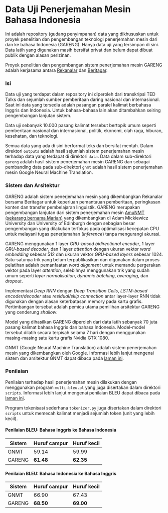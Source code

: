 # Data Uji Penerjemahan Mesin Bahasa Indonesia

Ini adalah repository (gudang penyimpanan) data yang dikhususkan untuk proyek penelitian dan pengembangan teknologi penerjemahan mesin dari dan ke bahasa Indonesia (GARENG). Hanya data uji yang tersimpan di sini. Data latih yang digunakan masih bersifat privat dan belum dapat dibuat publik dengan alasan perizinan.

Proyek penelitian dan pengembangan sistem penerjemahan mesin GARENG adalah kerjasama antara [Rekanalar](http://rekanalar.com) dan [Beritagar](https://beritagar.id).


### Isi

Data uji yang terdapat dalam repository ini diperoleh dari transkripsi TED Talks dan sejumlah sumber pemberitaan daring nasional dan internasional. Saat ini data yang tersedia adalah pasangan paralel kalimat berbahasa Inggris dan Indonesia. Untuk bahasa-bahasa lain akan ditambahkan seiring pengembangan lanjutan sistem.

Data uji sebanyak 10.000 pasang kalimat tersebut bertopik umum seperti pemberitaan nasional dan internasional, politik, ekonomi, olah raga, hiburan, kesehatan, dan teknologi.

Semua data yang ada di sini berformat teks dan bersifat mentah. Dalam direktori `outputs` adalah hasil sejumlah sistem penerjemahan mesin terhadap data yang terdapat di direktori `data`. Data dalam sub-direktori `gareng` adalah hasil sistem penerjemahan mesin GARENG dan sebagai pembanding data pada sub-direktori `gnmt` adalah hasil sistem penerjemahan mesin Google Neural Machine Translation.


### Sistem dan Arsitektur

GARENG adalah sistem penerjemahan mesin yang dikembangkan Rekanalar bersama Beritagar untuk keperluan pemantauan pemberitaan, peringkasan konten dan transfer pembelajaran linguistik. GARENG merupakan pengembangan lanjutan dari sistem penerjemahan mesin [AmuNMT (sekarang bernama Marian)](http://workshop2016.iwslt.org/downloads/IWSLT_2016_paper_4.pdf) yang dikembangkan di Adam Mickiewicz University dan University of Edinburgh dengan sebagian besar pengembangan yang dilakukan terfokus pada optimalisasi kecepatan CPU untuk melayani tugas penerjemahan (*inference*) tanpa mengurangi akurasi.

GARENG menggunakan 1 layer *GRU-based bidirectional encoder*, 1 layer *GRU-based decoder*, dan 1 layer *attention* dengan ukuran vektor *word embedding* sebesar 512 dan ukuran vektor *GRU-based layers* sebesar 1024. Satu-satunya trik yang belum terpublikasikan dan digunakan dalam proses pelatihan adalah pemanfaatan *word alignment* untuk memandu pergerakan vektor pada layer *attention*, selebihnya menggunakan trik yang sudah umum seperti *layer normalisation*, *dynamic batching*, *averaging*, dan *dropout*.

Implementasi *Deep RNN* dengan *Deep Transition Cells*, *LSTM-based encoder/decoder* atau *residual/skip connection* antar layer-layer RNN tidak digunakan dengan alasan keterbatasan memory pada kartu grafis. Pertimbangan tersebut adalah pemicu utama pemilihan arsitektur GARENG yang cenderung *shallow*.

Model yang dihasilkan GARENG diperoleh dari data latih sebanyak 70 juta pasang kalimat bahasa Inggris dan bahasa Indonesia. Model-model tersebut dilatih secara terpisah selama 7 hari dengan menggunakan masing-masing satu kartu grafis Nvidia GTX 1080.

GNMT (Google Neural Machine Translation) adalah sistem penerjemahan mesin yang dikembangkan oleh Google. Informasi lebih lanjut mengenai sistem dan arsitektur GNMT dapat dibaca pada [laman ini](https://research.googleblog.com/2016/09/a-neural-network-for-machine.html).


### Penilaian

Penilaian terhadap hasil penerjemahan mesin dilakukan dengan menggunakan program `multi-bleu.pl` yang juga disertakan dalam direktori `scripts`. Informasi lebih lanjut mengenai penilaian BLEU dapat dibaca pada [laman ini](https://en.wikipedia.org/wiki/BLEU).

Program tokenisasi sederhana `tokenizer.py` juga disertakan dalam direktori `scripts` untuk memecah kalimat menjadi sejumlah token (unit yang lebih kecil).


#### Penilaian BLEU: Bahasa Inggris ke Bahasa Indonesia

| Sistem   | Huruf campur | Huruf kecil |
| -------- |:------------ |:----------- |
| GNMT     | 59.14        | 59.99       |
| GARENG   | **61.48**    | **62.35**   |

#### Penilaian BLEU: Bahasa Indonesia ke Bahasa Inggris

| Sistem   | Huruf campur | Huruf kecil |
| -------- |:------------ |:----------- |
| GNMT     | 66.90        | 67.43       |
| GARENG   | **68.50**    | **69.00**   |


